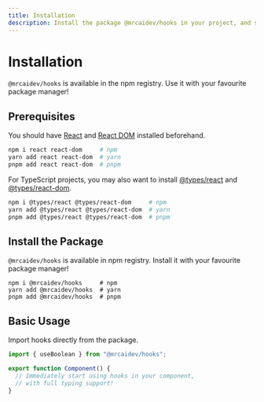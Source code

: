 ```yaml
---
title: Installation
description: Install the package @mrcaidev/hooks in your project, and start to use it.
---
```


# Installation

`@mrcaidev/hooks` is available in the npm registry. Use it with your favourite package manager!

## Prerequisites

You should have [React](https://www.npmjs.com/package/react) and [React DOM](https://www.npmjs.com/package/react-dom) installed beforehand.

```sh
npm i react react-dom     # npm
yarn add react react-dom  # yarn
pnpm add react react-dom  # pnpm
```

For TypeScript projects, you may also want to install [@types/react](https://www.npmjs.com/package/@types/react) and [@types/react-dom](https://www.npmjs.com/package/@types/react-dom).

```sh
npm i @types/react @types/react-dom     # npm
yarn add @types/react @types/react-dom  # yarn
pnpm add @types/react @types/react-dom  # pnpm
```

## Install the Package

`@mrcaidev/hooks` is available in npm registry. Install it with your favourite package manager!

```
npm i @mrcaidev/hooks     # npm
yarn add @mrcaidev/hooks  # yarn
pnpm add @mrcaidev/hooks  # pnpm
```

## Basic Usage

Import hooks directly from the package.

```ts
import { useBoolean } from "@mrcaidev/hooks";

export function Component() {
  // Immediately start using hooks in your component,
  // with full typing support!
}
```
